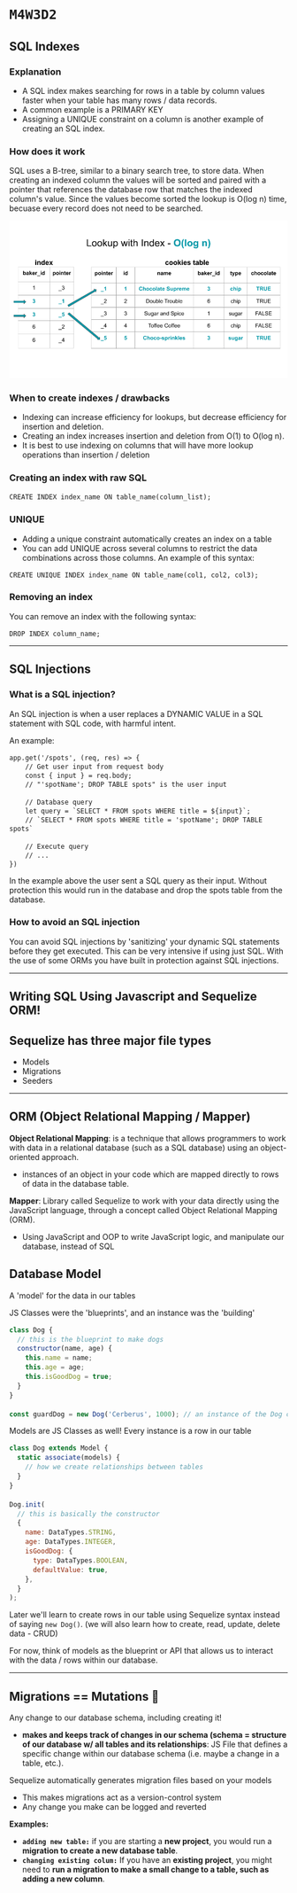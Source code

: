 # `M4W3D2`

## SQL Indexes

### Explanation
- A SQL index makes searching for rows in a table by column values faster when your table has many rows / data records.
- A common example is a PRIMARY KEY
- Assigning a UNIQUE constraint on a column is another example of creating an SQL index.

### How does it work
SQL uses a B-tree, similar to a binary search tree, to store data. When creating an indexed column the values will be sorted and paired with a pointer that references the database row that matches the indexed column's value. Since the values become sorted the lookup is O(log n) time, becuase every record does not need to be searched.

![lookup with index](./lookup-with-index.png)

### When to create indexes / drawbacks
- Indexing can increase efficiency for lookups, but decrease efficiency for insertion and deletion. 
- Creating an index increases insertion and deletion from O(1) to O(log n).
- It is best to use indexing on columns that will have more lookup operations than insertion / deletion

### Creating an index with raw SQL
```
CREATE INDEX index_name ON table_name(column_list);
```

### UNIQUE
- Adding a unique constraint automatically creates an index on a table
- You can add UNIQUE across several columns to restrict the data combinations across those columns. An example of this syntax:
```
CREATE UNIQUE INDEX index_name ON table_name(col1, col2, col3);
```

### Removing an index
You can remove an index with the following syntax:
```
DROP INDEX column_name;
```

---

## SQL Injections

### What is a SQL injection?
An SQL injection is when a user replaces a DYNAMIC VALUE in a SQL statement with SQL code, with harmful intent.

An example:
```
app.get('/spots', (req, res) => {
    // Get user input from request body
    const { input } = req.body;        
    // "'spotName'; DROP TABLE spots" is the user input

    // Database query
    let query = `SELECT * FROM spots WHERE title = ${input}`;
    // `SELECT * FROM spots WHERE title = 'spotName'; DROP TABLE spots`
    
    // Execute query
    // ...
})

```

In the example above the user sent a SQL query as their input. Without protection this would run in the database and drop the spots table from the database.

### How to avoid an SQL injection
You can avoid SQL injections by 'sanitizing' your dynamic SQL statements before they get executed. This can be very intensive if using just SQL. With the use of some ORMs you have built in protection against SQL injections.

---

## Writing SQL Using Javascript and Sequelize ORM!

## Sequelize has three major file types
- Models
- Migrations
- Seeders

---

## ORM (Object Relational Mapping / Mapper)
**Object Relational Mapping**: is a technique that allows programmers to work with data in a relational database (such as a SQL database) using an object-oriented approach.
- instances of an object in your code
which are mapped directly to rows of data in the database table.

**Mapper**: Library called Sequelize to work with your data directly using the JavaScript language, through a concept called Object Relational Mapping (ORM).
- Using JavaScript and OOP to write JavaScript logic, and manipulate our database, instead of SQL

## Database Model 

A 'model' for the data in our tables

JS Classes were the 'blueprints', and an instance was the 'building'

```js
class Dog {
  // this is the blueprint to make dogs
  constructor(name, age) {
    this.name = name;
    this.age = age;
    this.isGoodDog = true;
  }
}

const guardDog = new Dog('Cerberus', 1000); // an instance of the Dog class
```

Models are JS Classes as well! Every instance is a row in our table

```js
class Dog extends Model {
  static associate(models) {
    // how we create relationships between tables
  }
}

Dog.init(
  // this is basically the constructor
  {
    name: DataTypes.STRING,
    age: DataTypes.INTEGER,
    isGoodDog: {
      type: DataTypes.BOOLEAN,
      defaultValue: true,
    },
  }
);
```

Later we'll learn to create rows in our table using Sequelize syntax instead of saying `new Dog()`. (we will also learn how to create, read, update, delete data - CRUD)

For now, think of models as the blueprint or API that allows us to interact with the data / rows within our database.

---

## Migrations == Mutations 🦠

Any change to our database schema, including creating it!
- **makes and keeps track of changes in our schema (schema = structure of our database w/ all tables and its relationships**: JS File that defines a specific change within our database schema (i.e. maybe a change in a table, etc.).

Sequelize automatically generates migration files based on your models

- This makes migrations act as a version-control system
- Any change you make can be logged and reverted


**Examples:**
- **`adding new table:`** if you are starting a **new project**, you would run a **migration to create a new database table**. 
- **`changing existing colum:`** If you have an **existing project**, you might need to **run a migration to make a small change to a table, such as adding a new column**.
